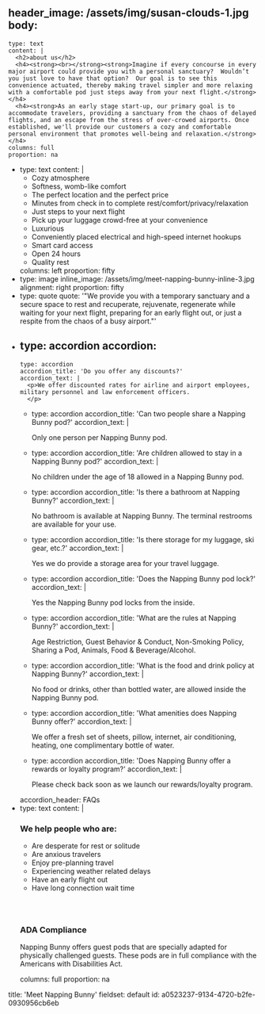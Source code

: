 header_image: /assets/img/susan-clouds-1.jpg
body:
  -
    type: text
    content: |
      <h2>about us</h2>
      <h4><strong><br></strong><strong>Imagine if every concourse in every major airport could provide you with a personal sanctuary?  Wouldn’t you just love to have that option?  Our goal is to see this convenience actuated, thereby making travel simpler and more relaxing with a comfortable pod just steps away from your next flight.</strong></h4>
      <h4><strong>As an early stage start-up, our primary goal is to accommodate travelers, providing a sanctuary from the chaos of delayed flights, and an escape from the stress of over-crowed airports. Once established, we'll provide our customers a cozy and comfortable personal environment that promotes well-being and relaxation.</strong></h4>
    columns: full
    proportion: na
  -
    type: text
    content: |
      <ul class="check">
      	<li><span class="normaltextrun">Cozy atmosphere </span></li>
      	<li><span class="normaltextrun">Softness, womb-like comfort </span></li>
      	<li><span class="normaltextrun">The perfect location and the perfect price </span></li>
      	<li><span class="normaltextrun">Minutes from check in to complete rest/comfort/privacy/relaxation </span></li>
      	<li><span class="normaltextrun">Just steps to your next flight </span></li>
      	<li><span class="normaltextrun">Pick up your luggage crowd-free at your convenience</span></li>
      	<li><span class="normaltextrun">Luxurious </span></li>
      	<li><span class="normaltextrun">Conveniently placed electrical and high-speed internet hookups </span></li>
      	<li><span class="normaltextrun">Smart card access </span></li>
      	<li><span class="normaltextrun">Open 24 hours </span></li>
      	<li><span class="normaltextrun">Quality rest</span></li>
      </ul>
    columns: left
    proportion: fifty
  -
    type: image
    inline_image: /assets/img/meet-napping-bunny-inline-3.jpg
    alignment: right
    proportion: fifty
  -
    type: quote
    quote: '"We provide you with a temporary sanctuary and a secure space to rest and recuperate, rejuvenate, regenerate while waiting for your next flight, preparing for an early flight out, or just a respite from the chaos of a busy airport."'
  -
    type: accordion
    accordion:
      -
        type: accordion
        accordion_title: 'Do you offer any discounts?'
        accordion_text: |
          <p>We offer discounted rates for airline and airport employees, military personnel and law enforcement officers.
          </p>
      -
        type: accordion
        accordion_title: 'Can two people share a Napping Bunny pod?'
        accordion_text: |
          <p>Only one person per Napping Bunny pod.
          </p>
      -
        type: accordion
        accordion_title: 'Are children allowed to stay in a Napping Bunny pod?'
        accordion_text: |
          <p>No children under the age of 18 allowed in a Napping Bunny pod.
          </p>
      -
        type: accordion
        accordion_title: 'Is there a bathroom at Napping Bunny?'
        accordion_text: |
          <p>No bathroom is available at Napping Bunny.  The terminal restrooms are available for your use.
          </p>
      -
        type: accordion
        accordion_title: '​Is there storage for my luggage, ski gear, etc.?'
        accordion_text: |
          <p>Yes we do provide a storage area for your travel luggage.
          </p>
      -
        type: accordion
        accordion_title: 'Does the Napping Bunny pod lock?'
        accordion_text: |
          <p>Yes the Napping Bunny pod locks from the inside.
          </p>
      -
        type: accordion
        accordion_title: 'What are the rules at Napping Bunny?'
        accordion_text: |
          <p>Age Restriction, Guest Behavior & Conduct, Non-Smoking Policy, Sharing a Pod, Animals, Food & Beverage/Alcohol.
          </p>
      -
        type: accordion
        accordion_title: 'What is the food and drink policy at Napping Bunny?'
        accordion_text: |
          <p>No food or drinks, other than bottled water, are allowed inside the Napping Bunny pod.
          </p>
      -
        type: accordion
        accordion_title: 'What amenities does Napping Bunny offer?'
        accordion_text: |
          <p>We offer a fresh set of sheets, pillow, internet, air conditioning, heating, one complimentary bottle of water.
          </p>
      -
        type: accordion
        accordion_title: 'Does Napping Bunny offer a rewards or loyalty program?'
        accordion_text: |
          <p>Please check back soon as we launch our rewards/loyalty program.
          </p>
    accordion_header: FAQs
  -
    type: text
    content: |
      <h3>We help people who are:</h3>
      <ul class="check">
      	<li><span class="normaltextrun">Are desperate for rest or solitude</span></li>
      	<li><span class="normaltextrun">Are anxious travelers</span></li>
      	<li><span class="normaltextrun">Enjoy pre-planning travel</span></li>
      	<li><span class="normaltextrun">Experiencing weather related delays</span></li>
      	<li><span class="normaltextrun">Have an early flight out</span></li>
      	<li>Have long connection wait time</li>
      </ul>
      <h3><br></h3>
      <h3>ADA Compliance</h3>
      <p>Napping Bunny offers guest pods that are specially adapted for physically challenged guests. These pods are in full compliance with the Americans with Disabilities Act.
      </p>
    columns: full
    proportion: na
title: 'Meet Napping Bunny'
fieldset: default
id: a0523237-9134-4720-b2fe-0930956cb6eb
